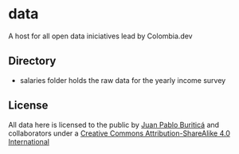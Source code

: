 # data
A host for all open data iniciatives lead by Colombia.dev

## Directory
- salaries folder holds the raw data for the yearly income survey

## License

All data here is licensed to the public by [Juan Pablo Buriticá](http://github.com/buritica) and collaborators under a [Creative Commons Attribution-ShareAlike 4.0 International](https://creativecommons.org/licenses/by-sa/4.0/legalcode)
